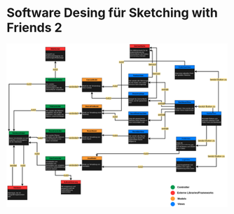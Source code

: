 # Software Desing für Sketching with Friends 2

![Software-Design-Picture Stand: 16. Juli 2020](/docs/SoftwareDesign_SwF2.png)
